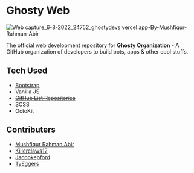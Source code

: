 # Ghosty Web

![Web capture_6-8-2022_24752_ghostydevs vercel app-By-Mushfiqur-Rahman-Abir](https://user-images.githubusercontent.com/28858998/183160458-395fa0e6-50ac-4b71-b98f-4eb494208eaf.jpeg)

The official web development repository for **Ghosty Organization** - A GitHub organization of developers to build bots, apps & other cool stuffs.

## Tech Used

- [Bootstrap](https://getbootstrap.com/docs/5.2/getting-started/introduction/)
- Vanilla JS
- ~~[GitHub List Repositories](https://gitlist.himdek.com/)~~
- SCSS
- OctoKit

## Contributers

- [Mushfiqur Rahman Abir](https://www.abir-tx.github.io)
- [Killerclaws12](https://github.com/killerclaws12)
- [Jacobkepford](https://github.com/jacobkepford)
- [TyEggers](https://github.com/TyEggers)
